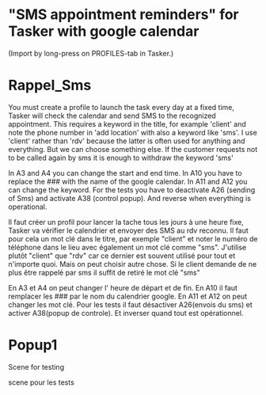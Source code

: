 # "SMS appointment reminders" for Tasker with google calendar

(Import by long-press on PROFILES-tab in Tasker.)

# Rappel_Sms
You must create a profile to launch the task every day at a fixed time, Tasker will check the calendar and send SMS to the recognized appointment. This requires a keyword in the title, for example 'client' and note the phone number in 'add location' with also a keyword like 'sms'. I use 'client' rather than 'rdv' because the latter is often used for anything and everything. But we can choose something else. If the customer requests not to be called again by sms it is enough to withdraw the keyword 'sms'

In A3 and A4 you can change the start and end time. 
In A10 you have to replace the ### with the name of the google calendar. 
In A11 and A12 you can change the keyword. 
For the tests you have to deactivate A26 (sending of Sms) and activate A38 (control popup). And reverse when everything is operational. 

Il faut créer un profil pour lancer la tache tous les jours à une heure fixe, Tasker va vérifier le calendrier et envoyer des SMS au rdv reconnu.
Il faut pour cela un mot clé dans le titre, par exemple "client" et noter le numéro de téléphone dans le lieu avec également un mot clé comme "sms".
J'utilise plutôt "client" que "rdv" car ce dernier est souvent utilisé pour tout et n'importe quoi. Mais on peut choisir autre chose.
Si le client demande de ne plus être rappelé par sms il suffit de retiré le mot clé "sms"

En A3 et A4 on peut changer l' heure de départ et de fin. 
En A10 il faut remplacer les ### par le nom du calendrier google. 
En A11 et A12 on peut changer les mot clé. 
Pour les tests il faut désactiver A26(envois du sms) et activer A38(popup de controle). Et inverser quand tout est opérationnel. 

# Popup1
Scene for testing

scene pour les tests
